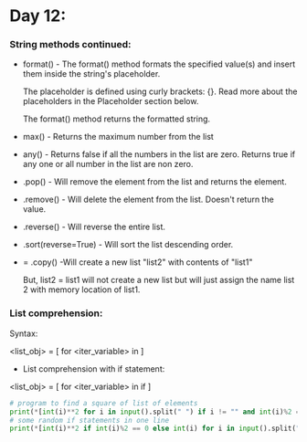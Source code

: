 # **Day 12:**

### String methods continued:

* format()  - The format() method formats the specified value(s) and insert them inside the string's placeholder.

  The placeholder is defined using curly brackets: {}. Read more about the placeholders in the Placeholder section below.

  The format() method returns the formatted string.

* max(<list>) - Returns the maximum number from the list

* any(<list>) - Returns false if all the numbers in the list are zero. Returns true if any one or all number in the list are non zero.

* <list>.pop(<index>) - Will remove the element from the list and returns the element.

* <list>.remove(<index>) - Will delete the element from the list. Doesn't return the value.

* <list>.reverse() - Will reverse the entire list.

* <list>.sort(reverse=True) - Will sort the list descending order.

* <list2> = <list1>.copy() -Will create a new list "list2" with contents of "list1"

  But, list2 = list1 will not create a new list but will just assign the name list 2 with memory location of list1.

### **List comprehension:**

Syntax:

<list_obj> = [<expr> for <iter_variable> in <iterator> ]

* List comprehension with if statement:

<list_obj> = [<expr> for <iter_variable> in <iterator> if <condition>]

```python
# program to find a square of list of elements
print(*[int(i)**2 for i in input().split(" ") if i != "" and int(i)%2 == 0])
# some random if statements in one line
print(*[int(i)**2 if int(i)%2 == 0 else int(i) for i in input().split(" ") if i != "" and int(i) >= 1 and int(i) <= 100])
```

